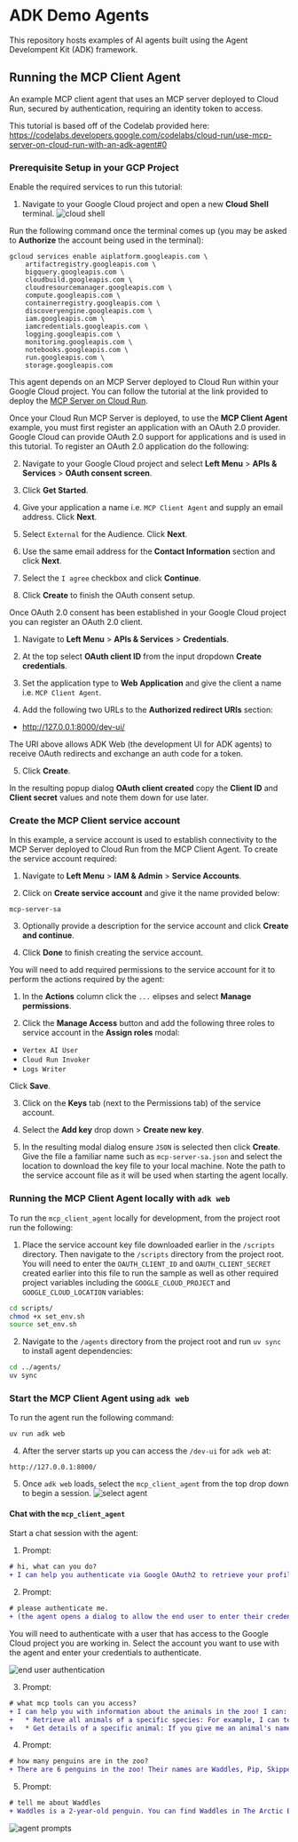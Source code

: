 # ADK Demo Agents

This repository hosts examples of AI agents built using the Agent Develompent Kit (ADK) framework.


## Running the MCP Client Agent 
An example MCP client agent that uses an MCP server deployed to Cloud Run, secured by authentication, requiring an identity token to access.

This tutorial is based off of the Codelab provided here: https://codelabs.developers.google.com/codelabs/cloud-run/use-mcp-server-on-cloud-run-with-an-adk-agent#0

### Prerequisite Setup in your GCP Project

Enable the required services to run this tutorial:
1. Navigate to your Google Cloud project and open a new __Cloud Shell__ terminal. 
![cloud shell](img/cloud_shell.png)

Run the following command once the terminal comes up (you may be asked to __Authorize__ the account being used in the terminal):
```
gcloud services enable aiplatform.googleapis.com \
    artifactregistry.googleapis.com \
    bigquery.googleapis.com \
    cloudbuild.googleapis.com \
    cloudresourcemanager.googleapis.com \
    compute.googleapis.com \
    containerregistry.googleapis.com \
    discoveryengine.googleapis.com \
    iam.googleapis.com \
    iamcredentials.googleapis.com \
    logging.googleapis.com \
    monitoring.googleapis.com \
    notebooks.googleapis.com \
    run.googleapis.com \
    storage.googleapis.com
```

This agent depends on an MCP Server deployed to Cloud Run within your Google Cloud project. You can follow the tutorial at the link provided to deploy the [MCP Server on Cloud Run](https://github.com/vishal84/mcp-server-cloud-run).

Once your Cloud Run MCP Server is deployed, to use the **MCP Client Agent** example, you must first register an application with an OAuth 2.0 provider. Google Cloud can provide OAuth 2.0 support for applications and is used in this tutorial. To register an OAuth 2.0 application do the following:

2. Navigate to your Google Cloud project and select __Left Menu__ > __APIs & Services__ > __OAuth consent screen__.

3. Click __Get Started__.

4. Give your application a name i.e. `MCP Client Agent` and supply an email address. Click __Next__.

5. Select `External` for the Audience. Click __Next__.

6. Use the same email address for the __Contact Information__ section and click __Next__.

7. Select the `I agree` checkbox and click __Continue__.

8. Click __Create__ to finish the OAuth consent setup.

Once OAuth 2.0 consent has been established in your Google Cloud project you can register an OAuth 2.0 client.

1. Navigate to __Left Menu__ > __APIs & Services__ > __Credentials__.

2. At the top select __OAuth client ID__ from the input dropdown __Create credentials__.

3. Set the application type to __Web Application__ and give the client a name i.e. `MCP Client Agent`.

4. Add the following two URLs to the __Authorized redirect URIs__ section:

* http://127.0.0.1:8000/dev-ui/

The  URI above allows ADK Web (the development UI for ADK agents) to receive OAuth redirects and exchange an auth code for a token.

5. Click __Create__. 

In the resulting popup dialog __OAuth client created__ copy the __Client ID__ and __Client secret__ values and note them down for use later.

### Create the MCP Client service account

In this example, a service account is used to establish connectivity to the MCP Server deployed to Cloud Run from the MCP Client Agent. To create the service account required:

1. Navigate to __Left Menu__ > __IAM & Admin__ > __Service Accounts__.

2. Click on __Create service account__ and give it the name provided below:
```
mcp-server-sa
```

3. Optionally provide a description for the service account and click __Create and continue__.

4. Click __Done__ to finish creating the service account.

You will need to add required permissions to the service account for it to perform the actions required by the agent:

1. In the __Actions__ column click the `...` elipses and select __Manage permissions__.

2. Click the __Manage Access__ button and add the following three roles to service account in the __Assign roles__ modal:
* `Vertex AI User`
* `Cloud Run Invoker`
* `Logs Writer`

Click __Save__.

3. Click on the __Keys__ tab (next to the Permissions tab) of the service account.

4. Select the __Add key__ drop down > __Create new key__.

5. In the resulting modal dialog ensure `JSON` is selected then click __Create__. Give the file a familiar name such as `mcp-server-sa.json` and select the location to download the key file to your local machine. Note the path to the service account file as it will be used when starting the agent locally.

### Running the MCP Client Agent locally with `adk web`

To run the `mcp_client_agent` locally for development, from the project root run the following:

1. Place the service account key file downloaded earlier in the `/scripts` directory. Then navigate to the `/scripts` directory from the project root. You will need to enter the `OAUTH_CLIENT_ID` and `OAUTH_CLIENT_SECRET` created earlier into this file to run the sample as well as other required project variables including the `GOOGLE_CLOUD_PROJECT` and `GOOGLE_CLOUD_LOCATION` variables:

```bash
cd scripts/
chmod +x set_env.sh
source set_env.sh
```

2. Navigate to the `/agents` directory from the project root and run `uv sync` to install agent dependencies:

```bash
cd ../agents/
uv sync
```

### Start the MCP Client Agent using `adk web`
To run the agent run the following command:

```bash
uv run adk web
```

4.  After the server starts up you can access the `/dev-ui` for `adk web` at:

```
http://127.0.0.1:8000/
``` 

5. Once `adk web` loads, select the `mcp_client_agent`  from the top drop down to begin a session.
![select agent](img/select_agent.png)

#### Chat with the `mcp_client_agent`

Start a chat session with the agent:

1. Prompt:
```diff
# hi, what can you do?
+ I can help you authenticate via Google OAuth2 to retrieve your profile information, specifically your email address. Once you're authenticated, I can use the MCP toolset to answer your questions. (sample output...)
```

2. Prompt:
```diff
# please authenticate me.
+ (the agent opens a dialog to allow the end user to enter their credentials)
```
You will need to authenticate with a user that has access to the Google Cloud project you are working in. Select the account you want to use with the agent and enter your credentials to authenticate.

![end user authentication](img/end_user_authentication.png)

3. Prompt:
```diff
# what mcp tools can you access?
+ I can help you with information about the animals in the zoo! I can:
+   * Retrieve all animals of a specific species: For example, I can tell you about all the lions or all the penguins.
+   * Get details of a specific animal: If you give me an animal's name, I can tell you its species, age, enclosure, and trail.
```

4. Prompt:
```diff
# how many penguins are in the zoo?
+ There are 6 penguins in the zoo! Their names are Waddles, Pip, Skipper, Chilly, Pingu, and Noot.
```

5. Prompt:
```diff
# tell me about Waddles
+ Waddles is a 2-year-old penguin. You can find Waddles in The Arctic Exhibit, along the Polar Path.
```

![agent prompts](img/agent_prompts.png)

<!-- export GOOGLE_APPLICATION_CREDENTIALS=~/.config/gcloud/application_default_credentials.json -->